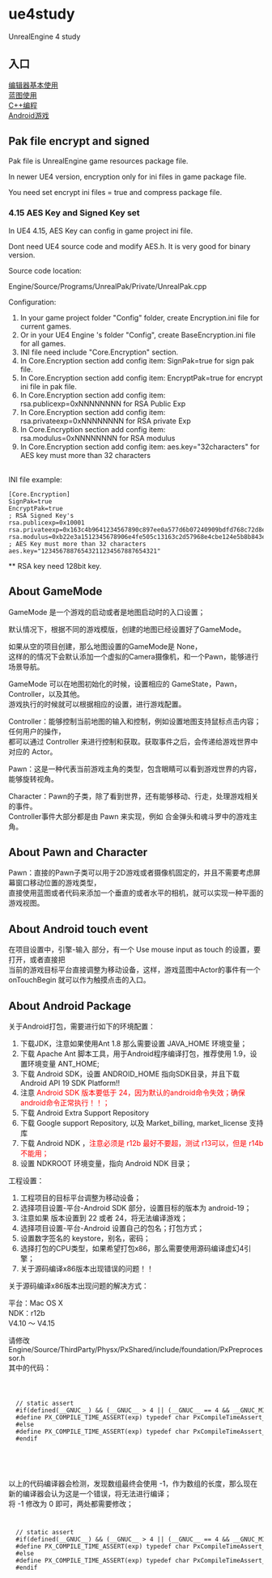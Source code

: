 # ue4study
UnrealEngine 4 study

## 入口

[编辑器基本使用](EditorUsage.md)<br/>
[蓝图使用](Blueprint.md)<br/>
[C++编程](CProgram.md)<br/>
[Android游戏](AndroidGame.md)<br/>


## Pak file encrypt and signed

Pak file is UnrealEngine game resources package file.<br/>

In newer UE4 version, encryption only for ini files in game package file.<br/>

You need set encrypt ini files = true and compress package file.<br/>

### 4.15 AES Key and Signed Key set

In UE4 4.15, AES Key can config in game project ini file.<br/>

Dont need UE4 source code and modify AES.h. It is very good for binary version.<br/>

Source code location:<br/>

Engine/Source/Programs/UnrealPak/Private/UnrealPak.cpp<br/>

Configuration:<br/>
1. In your game project folder "Config" folder, create Encryption.ini file for current games.
1. Or in your UE4 Engine \'s folder "Config", create BaseEncryption.ini file for all games.
1. INI file need include "Core.Encryption" section.
1. In Core.Encryption section add config item: SignPak=true for sign pak file.
1. In Core.Encryption section add config item: EncryptPak=true for encrypt ini file in pak file.
1. In Core.Encryption section add config item: rsa.publicexp=0xNNNNNNNN for RSA Public Exp
1. In Core.Encryption section add config item: rsa.privateexp=0xNNNNNNNN for RSA private Exp
1. In Core.Encryption section add config item: rsa.modulus=0xNNNNNNNN for RSA modulus
1. In Core.Encryption section add config item: aes.key="32characters" for AES key must more than 32 characters
<br/>
INI file example:<br/>

````
[Core.Encryption]
SignPak=true
EncryptPak=true
; RSA Signed Key's
rsa.publicexp=0x10001
rsa.privateexp=0x163c4b9641234567890c897ee0a577d6b07240909bdfd768c72d8ea8cc025bb1
rsa.modulus=0xb22e3a1512345678906e4fe505c13163c2d57968e4cbe124e5b8b843e91a8c55
; AES Key must more than 32 characters
aes.key="12345678876543211234567887654321"
````

** RSA key need 128bit key.

## About GameMode

GameMode 是一个游戏的启动或者是地图启动时的入口设置；<br/>

默认情况下，根据不同的游戏模版，创建的地图已经设置好了GameMode。<br/>

如果从空的项目创建，那么地图设置的GameMode是 None，<br/>
这样的的情况下会默认添加一个虚拟的Camera摄像机，和一个Pawn，能够进行场景导航。<br/>


GameMode 可以在地图初始化的时候，设置相应的 GameState，Pawn， Controller，以及其他。<br/>
游戏执行的时候就可以根据相应的设置，进行游戏配置。<br/>

Controller：能够控制当前地图的输入和控制，例如设置地图支持鼠标点击内容；任何用户的操作，<br/>
都可以通过 Controller 来进行控制和获取。获取事件之后，会传递给游戏世界中对应的 Actor。<br/>

Pawn：这是一种代表当前游戏主角的类型，包含眼睛可以看到游戏世界的内容，能够旋转视角。<br/>

Character：Pawn的子类，除了看到世界，还有能够移动、行走，处理游戏相关的事件。<br/>
Controller事件大部分都是由 Pawn 来实现，例如 合金弹头和魂斗罗中的游戏主角。<br/>

## About Pawn and Character

Pawn：直接的Pawn子类可以用于2D游戏或者摄像机固定的，并且不需要考虑屏幕窗口移动位置的游戏类型，<br/>
直接使用蓝图或者代码来添加一个垂直的或者水平的相机，就可以实现一种平面的游戏视图。

## About Android touch event

在项目设置中，引擎-输入 部分，有一个 Use mouse input as touch 的设置，要打开，或者直接把<br/>
当前的游戏目标平台直接调整为移动设备，这样，游戏蓝图中Actor的事件有一个 onTouchBegin 就可以作为触摸点击的入口。<br/>

## About Android Package

关于Android打包，需要进行如下的环境配置：<br/>

1. 下载JDK，注意如果使用Ant 1.8 那么需要设置 JAVA_HOME 环境变量；
1. 下载 Apache Ant 脚本工具，用于Android程序编译打包，推荐使用 1.9，设置环境变量 ANT_HOME;
1. 下载 Android SDK，设置 ANDROID_HOME 指向SDK目录，并且下载 Android API 19 SDK Platform!!
1. 注意 <font color="red">Android SDK 版本要低于 24，因为默认的android命令失效；确保android命令正常执行！！；</font>
1. 下载 Android Extra Support Repository
1. 下载 Google support Repository, 以及  Market_billing, market_license 支持库
1. 下载 Android NDK ，<font color="red">注意必须是 r12b 最好不要超，测试 r13可以，但是 r14b 不能用；</font>
1. 设置 NDKROOT 环境变量，指向 Android NDK 目录；

工程设置：<br/>
1. 工程项目的目标平台调整为移动设备；
1. 选择项目设置-平台-Android SDK 部分，设置目标的版本为 android-19；
1. 注意如果 版本设置到 22 或者 24，将无法编译游戏；
1. 选择项目设置-平台-Android 设置自己的包名；打包方式；
1. 设置数字签名的 keystore，别名，密码；
1. 选择打包的CPU类型，如果希望打包x86，那么需要使用源码编译虚幻4引擎；
1. 关于源码编译x86版本出现错误的问题！！

关于源码编译x86版本出现问题的解决方式：

平台：Mac OS X<br/>
NDK：r12b<br/>
V4.10 ～ V4.15<br/>

请修改 Engine/Source/ThirdParty/Physx/PxShared/include/foundation/PxPreprocessor.h<br/>
其中的代码：<br/>
<code>
  <pre>
  // static assert
  #if(defined(__GNUC__) && (__GNUC__ > 4 || (__GNUC__ == 4 && __GNUC_MINOR__ >= 7))) || (PX_PS4) || (PX_APPLE_FAMILY) || (PX_NX)
  #define PX_COMPILE_TIME_ASSERT(exp) typedef char PxCompileTimeAssert_Dummy[(exp) ? 1 : -1] __attribute__((unused))
  #else
  #define PX_COMPILE_TIME_ASSERT(exp) typedef char PxCompileTimeAssert_Dummy[(exp) ? 1 : -1]
  #endif
  </pre>
</code>
<br/>
以上的代码编译器会检测，发现数组最终会使用 -1，作为数组的长度，那么现在新的编译器会认为这是一个错误，将无法进行编译；<br/>
将 -1 修改为 0 即可，两处都需要修改；<br/>
<code>
  <pre>
  // static assert
  #if(defined(__GNUC__) && (__GNUC__ > 4 || (__GNUC__ == 4 && __GNUC_MINOR__ >= 7))) || (PX_PS4) || (PX_APPLE_FAMILY) || (PX_NX)
  #define PX_COMPILE_TIME_ASSERT(exp) typedef char PxCompileTimeAssert_Dummy[(exp) ? 1 : 0] __attribute__((unused))
  #else
  #define PX_COMPILE_TIME_ASSERT(exp) typedef char PxCompileTimeAssert_Dummy[(exp) ? 1 : 0]
  #endif
  </pre>
</code>
<br/>
